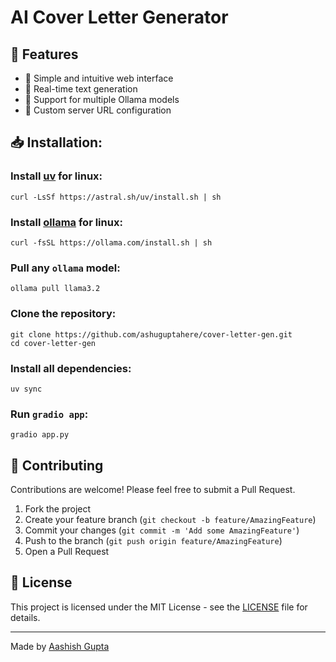 # AI Cover Letter Generator

## 🌟 Features

- 🚀 Simple and intuitive web interface
- 🔄 Real-time text generation
- 🎯 Support for multiple Ollama models
- 🔌 Custom server URL configuration

## 📥 Installation:

### Install [uv](https://docs.astral.sh/uv/getting-started/installation/) for linux:
```
curl -LsSf https://astral.sh/uv/install.sh | sh
```

### Install [ollama](https://ollama.com/download) for linux:
```
curl -fsSL https://ollama.com/install.sh | sh
```

### Pull any `ollama` model:
```
ollama pull llama3.2
```

### Clone the repository:
```
git clone https://github.com/ashuguptahere/cover-letter-gen.git
cd cover-letter-gen
```

### Install all dependencies:
```
uv sync
```

### Run `gradio app`:
```
gradio app.py
```

## 🤝 Contributing

Contributions are welcome! Please feel free to submit a Pull Request.

1. Fork the project
2. Create your feature branch (`git checkout -b feature/AmazingFeature`)
3. Commit your changes (`git commit -m 'Add some AmazingFeature'`)
4. Push to the branch (`git push origin feature/AmazingFeature`)
5. Open a Pull Request

## 📝 License

This project is licensed under the MIT License - see the [LICENSE](LICENSE) file for details.

---
Made by [Aashish Gupta](https://github.com/ashuguptahere)
